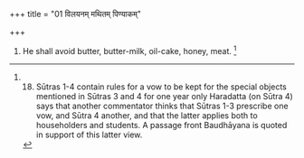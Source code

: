+++
title = "01 विलयनम् मथितम् पिण्याकम्"

+++
1. He shall avoid butter, butter-milk, oil-cake, honey, meat. [^1] 


[^1]:  18. Sūtras 1-4 contain rules for a vow to be kept for the special objects mentioned in Sūtras 3 and 4 for one year only Haradatta (on Sūtra 4) says that another commentator thinks that Sūtras 1-3 prescribe one vow, and Sūtra 4 another, and that the latter applies both to householders and students. A passage front Baudhāyana is quoted in support of this latter view.
